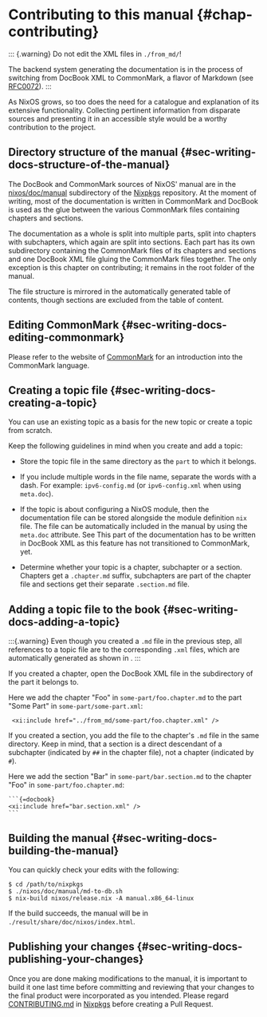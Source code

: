 # Contributing to this manual {#chap-contributing}

::: {.warning}
Do not edit the XML files in `./from_md/`!

The backend system generating the documentation is in the process of switching
from DocBook XML to CommonMark, a flavor of Markdown
(see [RFC0072](https://github.com/NixOS/rfcs/blob/master/rfcs/0072-commonmark-docs.md)).
:::

As NixOS grows, so too does the need for a catalogue and explanation of its
extensive functionality. Collecting pertinent information from disparate sources
and presenting it in an accessible style would be a worthy contribution to the
project.

## Directory structure of the manual {#sec-writing-docs-structure-of-the-manual}

The DocBook and CommonMark sources of NixOS' manual are in the [nixos/doc/manual](https://github.com/NixOS/nixpkgs/tree/master/nixos/doc/manual) subdirectory of the [Nixpkgs](https://github.com/NixOS/nixpkgs) repository.
At the moment of writing, most of the documentation is written in CommonMark and
DocBook is used as the glue between the various CommonMark files containing
chapters and sections.

The documentation as a whole is split into multiple parts, split into chapters
with subchapters, which again are split into sections. Each part has its own
subdirectory containing the CommonMark files of its chapters and sections and
one DocBook XML file gluing the CommonMark files together. The only exception
is this chapter on contributing; it remains in the root folder of the manual.

The file structure is mirrored in the automatically generated table of contents,
though sections are excluded from the table of content.

## Editing CommonMark {#sec-writing-docs-editing-commonmark}

Please refer to the website of [CommonMark](https://commonmark.org/) for an
introduction into the CommonMark language.

## Creating a topic file {#sec-writing-docs-creating-a-topic}

You can use an existing topic as a basis for the new topic or create a
topic from scratch.

Keep the following guidelines in mind when you create and add a topic:

-   Store the topic file in the same directory as the `part` to which it
    belongs.

-   If you include multiple words in the file name, separate the words
    with a dash. For example: `ipv6-config.md` (or `ipv6-config.xml`
    when using `meta.doc`).

-   If the topic is about configuring a NixOS module, then the documentation
    file can be stored alongside the module definition `nix` file. The file can
    be automatically included in the manual by using the `meta.doc` attribute.
    See [](#sec-meta-attributes) This part of the documentation has to be
    written in DocBook XML as this feature has not transitioned to CommonMark,
    yet.

-   Determine whether your topic is a chapter, subchapter or a section. Chapters
    get a `.chapter.md` suffix, subchapters are part of the chapter file and
    sections get their separate `.section.md` file.

## Adding a topic file to the book {#sec-writing-docs-adding-a-topic}

:::{.warning}
Even though you created a `.md` file in the previous step, all references to a
topic file are to the corresponding `.xml` files, which are automatically
generated as shown in [](#sec-writing-docs-building-the-manual).
:::

If you created a chapter, open the DocBook XML file in the subdirectory of the
part it belongs to.

Here we add the chapter "Foo" in `some-part/foo.chapter.md` to the part
"Some Part" in `some-part/some-part.xml`:

```
 <xi:include href="../from_md/some-part/foo.chapter.xml" />
```

If you created a section, you add the file to the chapter's `.md` file in the
same directory. Keep in mind, that a section is a direct descendant of a
subchapter (indicated by `##` in the chapter file), not a chapter (indicated by
`#`).

Here we add the section "Bar" in `some-part/bar.section.md` to the chapter "Foo"
in `some-part/foo.chapter.md`:

````
```{=docbook}
<xi:include href="bar.section.xml" />
```
````

## Building the manual {#sec-writing-docs-building-the-manual}

You can quickly check your edits with the following:

```ShellSession
$ cd /path/to/nixpkgs
$ ./nixos/doc/manual/md-to-db.sh
$ nix-build nixos/release.nix -A manual.x86_64-linux
```

If the build succeeds, the manual will be in `./result/share/doc/nixos/index.html`.

## Publishing your changes {#sec-writing-docs-publishing-your-changes}

Once you are done making modifications to the manual, it is important to build
it one last time before committing and reviewing that your changes to the final
product were incorporated as you intended. Please regard
[CONTRIBUTING.md](https://github.com/NixOS/nixpkgs/blob/master/CONTRIBUTING.md)
in [Nixpkgs](https://github.com/NixOS/nixpkgs) before creating a Pull Request.

